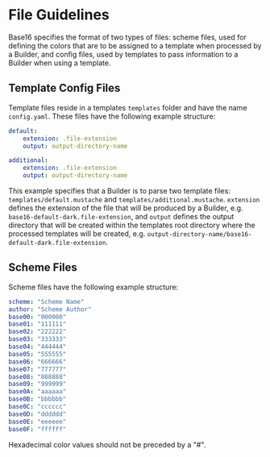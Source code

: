 # File Guidelines
Base16 specifies the format of two types of files: scheme files, used for defining the colors that are to be assigned to a template when processed by a Builder, and config files, used by templates to pass information to a Builder when using a template.

## Template Config Files
Template files reside in a templates `templates` folder and have the name `config.yaml`. These files have the following example structure:

```yaml
default:
    extension: .file-extension
    output: output-directory-name

additional:
    extension: .file-extension
    output: output-directory-name
```

This example specifies that a Builder is to parse two template files: `templates/default.mustache` and `templates/additional.mustache`. `extension` defines the extension of the file that will be produced by a Builder, e.g. `base16-default-dark.file-extension`, and `output` defines the output directory that will be created within the templates root directory where the processed templates will be created, e.g. `output-directory-name/base16-default-dark.file-extension`.

## Scheme Files
Scheme files have the following example structure:

```yaml
scheme: "Scheme Name"
author: "Scheme Author"
base00: "000000"
base01: "111111"
base02: "222222"
base03: "333333"
base04: "444444"
base05: "555555"
base06: "666666"
base07: "777777"
base08: "888888"
base09: "999999"
base0A: "aaaaaa"
base0B: "bbbbbb"
base0C: "cccccc"
base0D: "dddddd"
base0E: "eeeeee"
base0F: "ffffff"
```

Hexadecimal color values should not be preceded by a "#".
